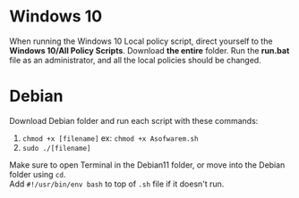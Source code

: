 # Windows 10

When running the Windows 10 Local policy script, direct yourself to the **Windows 10/All Policy Scripts**. Download **the entire** folder. Run the **run.bat** file as an administrator, and all the local policies should be changed.

# Debian

Download Debian folder and run each script with these commands:
1. ```chmod +x [filename]``` ex: ```chmod +x Asofwarem.sh```
2. ```sudo ./[filename]```

Make sure to open Terminal in the Debian11 folder, or move into the Debian folder using ```cd```.<br />
Add ```#!/usr/bin/env bash``` to top of ```.sh``` file if it doesn't run.
